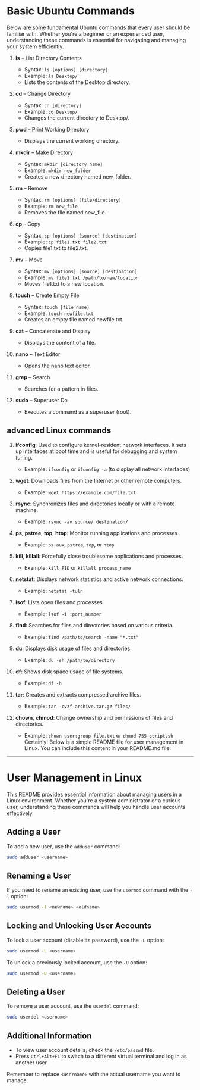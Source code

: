 # Basic Ubuntu Commands

Below are some fundamental Ubuntu commands that every user should be familiar with. Whether you're a beginner or an experienced user, understanding these commands is essential for navigating and managing your system efficiently.

1. **ls** – List Directory Contents
   - Syntax: `ls [options] [directory]`
   - Example: `ls Desktop/`
   - Lists the contents of the Desktop directory.

2. **cd** – Change Directory
   - Syntax: `cd [directory]`
   - Example: `cd Desktop/`
   - Changes the current directory to Desktop/.

3. **pwd** – Print Working Directory
   - Displays the current working directory.

4. **mkdir** – Make Directory
   - Syntax: `mkdir [directory_name]`
   - Example: `mkdir new_folder`
   - Creates a new directory named new_folder.

5. **rm** – Remove
   - Syntax: `rm [options] [file/directory]`
   - Example: `rm new_file`
   - Removes the file named new_file.

6. **cp** – Copy
   - Syntax: `cp [options] [source] [destination]`
   - Example: `cp file1.txt file2.txt`
   - Copies file1.txt to file2.txt.

7. **mv** – Move
   - Syntax: `mv [options] [source] [destination]`
   - Example: `mv file1.txt /path/to/new/location`
   - Moves file1.txt to a new location.

8. **touch** – Create Empty File
   - Syntax: `touch [file_name]`
   - Example: `touch newfile.txt`
   - Creates an empty file named newfile.txt.

9. **cat** – Concatenate and Display
   - Displays the content of a file.

10. **nano** – Text Editor
    - Opens the nano text editor.

11. **grep** – Search
    - Searches for a pattern in files.

12. **sudo** – Superuser Do
    - Executes a command as a superuser (root).
  
## advanced Linux commands
1. **ifconfig**: Used to configure kernel-resident network interfaces. It sets up interfaces at boot time and is useful for debugging and system tuning.
   - Example: `ifconfig` or `ifconfig -a` (to display all network interfaces)

2. **wget**: Downloads files from the Internet or other remote computers.
   - Example: `wget https://example.com/file.txt`

3. **rsync**: Synchronizes files and directories locally or with a remote machine.
   - Example: `rsync -av source/ destination/`

4. **ps**, **pstree**, **top**, **htop**: Monitor running applications and processes.
   - Example: `ps aux`, `pstree`, `top`, or `htop`

5. **kill**, **killall**: Forcefully close troublesome applications and processes.
   - Example: `kill PID` or `killall process_name`

6. **netstat**: Displays network statistics and active network connections.
   - Example: `netstat -tuln`

7. **lsof**: Lists open files and processes.
   - Example: `lsof -i :port_number`

8. **find**: Searches for files and directories based on various criteria.
   - Example: `find /path/to/search -name "*.txt"`

9. **du**: Displays disk usage of files and directories.
   - Example: `du -sh /path/to/directory`

10. **df**: Shows disk space usage of file systems.
    - Example: `df -h`

11. **tar**: Creates and extracts compressed archive files.
    - Example: `tar -cvzf archive.tar.gz files/`

12. **chown**, **chmod**: Change ownership and permissions of files and directories.
    - Example: `chown user:group file.txt` or `chmod 755 script.sh`
Certainly! Below is a simple README file for user management in Linux. You can include this content in your README.md file:

---

# User Management in Linux

This README provides essential information about managing users in a Linux environment. Whether you're a system administrator or a curious user, understanding these commands will help you handle user accounts effectively.

## Adding a User

To add a new user, use the `adduser` command:

```bash
sudo adduser <username>
```

## Renaming a User

If you need to rename an existing user, use the `usermod` command with the `-l` option:

```bash
sudo usermod -l <newname> <oldname>
```

## Locking and Unlocking User Accounts

To lock a user account (disable its password), use the `-L` option:

```bash
sudo usermod -L <username>
```

To unlock a previously locked account, use the `-U` option:

```bash
sudo usermod -U <username>
```

## Deleting a User

To remove a user account, use the `userdel` command:

```bash
sudo userdel <username>
```

## Additional Information

- To view user account details, check the `/etc/passwd` file.
- Press `Ctrl+Alt+F1` to switch to a different virtual terminal and log in as another user.

Remember to replace `<username>` with the actual username you want to manage.

